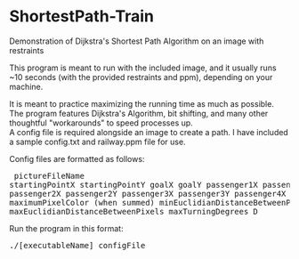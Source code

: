 # ShortestPath-Train
Demonstration of Dijkstra's Shortest Path Algorithm on an image with restraints

This program is meant to run with the included image, and it usually runs ~10 seconds (with the provided restraints and ppm), depending on your machine.

It is meant to practice maximizing the running time as much as possible. The program features Dijkstra's Algorithm, bit shifting, and many other thoughtful "workarounds" to speed processes up.<br>
A config file is required alongside an image to create a path. I have included a sample config.txt and railway.ppm file for use.

Config files are formatted as follows:<br><pre>
pictureFileName
startingPointX startingPointY
goalX 	       goalY
passenger1X    passenger1Y
passenger2X    passenger2Y
passenger3X    passenger3Y
passenger4X    passenger4Y
maximumPixelColor (when summed)
minEuclidianDistanceBetweenPixels
maxEuclidianDistanceBetweenPixels
maxTurningDegrees
D
</pre>

Run the program in this format:
<pre>./[executableName] configFile</pre>
